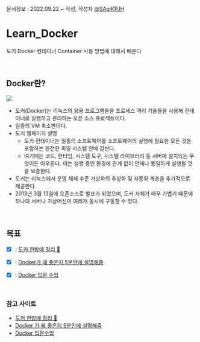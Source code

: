 문서정보 : 2022.09.22.~ 작성, 작성자 [@SAgiKPJH](https://github.com/SAgiKPJH)

# Learn_Docker
도커 Docker 컨테이너 Container 사용 방법에 대해서 배운다

<br>

## Docker란?

<img src="https://user-images.githubusercontent.com/66783849/191689068-bbb3c349-45ce-40eb-b324-8331995d8b6a.png">

- 도커(Docker)는 리눅스의 응용 프로그램들을 프로세스 격리 기술들을 사용해 컨테이너로 실행하고 관리하는 오픈 소스 프로젝트이다.
- 일종의 VM 축소판이다.
- 도커 웹페이지 설명
  - 도커 컨테이너는 일종의 소프트웨어를 소프트웨어의 실행에 필요한 모든 것을 포함하는 완전한 파일 시스템 안에 감싼다. 
  - 여기에는 코드, 런타임, 시스템 도구, 시스템 라이브러리 등 서버에 설치되는 무엇이든 아우른다. 이는 실행 중인 환경에 관계 없이 언제나 동일하게 실행될 것을 보증한다.
- 도커는 리눅스에서 운영 체제 수준 가상화의 추상화 및 자동화 계층을 추가적으로 제공한다.
- 2013년 3월 13일에 오픈소스로 발표가 되었으며, 도커 자체가 매우 가볍기 때문에 하나의 서버나 가상머신이 여러개 동시에 구동할 수 있다.

<br>


## 목표

- [x] : [도커 한방에 정리 🐳](https://github.com/SagiK-Repository/Learn_Docker/blob/main/%EB%8F%84%EC%BB%A4%20%ED%95%9C%EB%B0%A9%EC%97%90%20%EC%A0%95%EB%A6%AC%20%F0%9F%90%B3.md)
- [x] : [Docker가 왜 좋은지 5분안에 설명해줌](https://github.com/SagiK-Repository/Learn_Docker/blob/main/Docker%EA%B0%80%20%EC%99%9C%20%EC%A2%8B%EC%9D%80%EC%A7%80%205%EB%B6%84%EC%95%88%EC%97%90%20%EC%84%A4%EB%AA%85%ED%95%B4%EC%A4%8C.md)
- [x] : [Docker 입문 수업](https://github.com/SagiK-Repository/Learn_Docker/blob/main/Docker%20%EC%9E%85%EB%AC%B8%20%EC%88%98%EC%97%85)


<br>

### 참고 사이트

- [도커 한방에 정리 🐳](https://www.youtube.com/watch?v=LXJhA3VWXFA)
- [Docker 가 왜 좋은지 5분안에 설명해줌](https://www.youtube.com/watch?v=chnCcGCTyBg)
- [Docker 입문수업](https://www.youtube.com/watch?v=Ps8HDIAyPD0&list=PLuHgQVnccGMDeMJsGq2O-55Ymtx0IdKWf)
